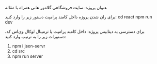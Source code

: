 عنوان پروژه: سایت فروشگاهی گلامور هانی همراه با مقاله

برای ران شدن پروژه
داخل کامند پرامپت دستور زیر را وارد کنید:
cd react
npm run dev

برای دسترسی به دیتابیس پروژه:
داخل کامند پرامپت یا ترمینال لوکال وی‌اس کد، دستورات زیر را به ترتیب وارد کنید:
1. npm i json-servr
2. cd src
3. npm run server
   
